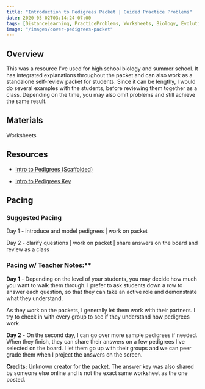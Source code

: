 ```yaml
---
title: "Introduction to Pedigrees Packet | Guided Practice Problems"
date: 2020-05-02T03:14:24-07:00
tags: [DistanceLearning, PracticeProblems, Worksheets, Biology, Evolution, Genetics]
image: "/images/cover-pedigrees-packet"
---
```


## Overview

This was a resource I've used for high school biology and summer school. It has integrated explanations throughout the packet and can also work as a standalone self-review packet for students. Since it can be lengthy, I would do several examples with the students, before reviewing them together as a class. Depending on the time, you may also omit problems and still achieve the same result.

## Materials

Worksheets

## Resources

- [Intro to Pedigrees (Scaffolded)](/downloads/intro-to-pedigrees-scaffolded-1.doc)

- [Intro to Pedigrees Key](/downloads/intro-to-pedigrees-key.pdf)

## Pacing

### Suggested Pacing

Day 1 - introduce and model pedigrees | work on packet

Day 2 - clarify questions | work on packet | share answers on the board and review as a class

### Pacing w/ Teacher Notes:**

**Day 1** - Depending on the level of your students, you may decide how much you want to walk them through. I prefer to ask students down a row to answer each question, so that they can take an active role and demonstrate what they understand.

As they work on the packets, I generally let them work with their partners. I try to check in with every group to see if they understand how pedigrees work.

**Day 2** - On the second day, I can go over more sample pedigrees if needed. When they finish, they can share their answers on a few pedigrees I've selected on the board. I let them go up with their groups and we can peer grade them when I project the answers on the screen.

**Credits:** Unknown creator for the packet. The answer key was also shared by someone else online and is not the exact same worksheet as the one posted.

